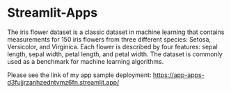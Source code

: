 # Streamlit-Apps

The iris flower dataset is a classic dataset in machine learning
that contains measurements for 150 iris flowers from three
different species: Setosa, Versicolor, and Virginica. Each flower
is described by four features: sepal length, sepal width, petal
length, and petal width. The dataset is commonly used as a
benchmark for machine learning algorithms.

Please see the link of my app sample deployment:
https://app-apps-d3fujjrzanhzedntvmz6fn.streamlit.app/

